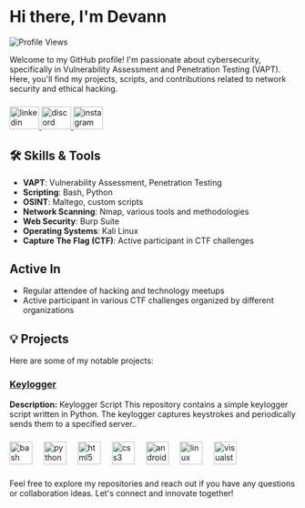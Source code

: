 # Hi there, I'm Devann

![Profile Views](https://komarev.com/ghpvc/?username=yourusername&color=blueviolet&style=flat&label=Profile+Views&count=100)

Welcome to my GitHub profile! I'm passionate about cybersecurity, specifically in Vulnerability Assessment and Penetration Testing (VAPT). Here, you'll find my projects, scripts, and contributions related to network security and ethical hacking.


###

<div align="left">
  <a href="https://www.linkedin.com/in/devan-muthappa-mr-8b2115253/" target="_blank">
    <img src="https://raw.githubusercontent.com/maurodesouza/profile-readme-generator/master/src/assets/icons/social/linkedin/default.svg" width="52" height="40" alt="linkedin logo"  />
  </a>
  <a href="https://discord.com/devxn06" target="_blank">
    <img src="https://raw.githubusercontent.com/maurodesouza/profile-readme-generator/master/src/assets/icons/social/discord/default.svg" width="52" height="40" alt="discord logo"  />
  </a>
  <a href="https://www.instagram.com/devan.muthappa" target="_blank">
    <img src="https://raw.githubusercontent.com/maurodesouza/profile-readme-generator/master/src/assets/icons/social/instagram/default.svg" width="52" height="40" alt="instagram logo"  />
  </a>
</div>

###

## 🛠 Skills & Tools

- **VAPT**: Vulnerability Assessment, Penetration Testing
- **Scripting**: Bash, Python
- **OSINT**: Maltego, custom scripts
- **Network Scanning**: Nmap, various tools and methodologies
- **Web Security**: Burp Suite
- **Operating Systems**: Kali Linux
- **Capture The Flag (CTF)**: Active participant in CTF challenges

 
##  Active In

- Regular attendee of hacking and technology meetups
- Active participant in various CTF challenges organized by different organizations


## 💡 Projects

Here are some of my notable projects:

### [Keylogger](https://github.com/Dxvan06/Keylogger.git)
**Description:** Keylogger Script This repository contains a simple keylogger script written in Python. The keylogger captures keystrokes and periodically sends them to a specified server..



###

<div align="left">
  <img src="https://cdn.jsdelivr.net/gh/devicons/devicon/icons/bash/bash-original.svg" height="40" alt="bash logo"  />
  <img width="12" />
  <img src="https://cdn.jsdelivr.net/gh/devicons/devicon/icons/python/python-original.svg" height="40" alt="python logo"  />
  <img width="12" />
  <img src="https://cdn.jsdelivr.net/gh/devicons/devicon/icons/html5/html5-original.svg" height="40" alt="html5 logo"  />
  <img width="12" />
  <img src="https://cdn.jsdelivr.net/gh/devicons/devicon/icons/css3/css3-original.svg" height="40" alt="css3 logo"  />
  <img width="12" />
  <img src="https://cdn.jsdelivr.net/gh/devicons/devicon/icons/android/android-original.svg" height="40" alt="android logo"  />
  <img width="12" />
  <img src="https://cdn.jsdelivr.net/gh/devicons/devicon/icons/linux/linux-original.svg" height="40" alt="linux logo"  />
  <img width="12">
  <img src="https://cdn.jsdelivr.net/gh/devicons/devicon/icons/visualstudio/visualstudio-plain.svg" height="40" alt="visualstudio logo"  />

</div>

###

Feel free to explore my repositories and reach out if you have any questions or collaboration ideas. Let's connect and innovate together!



